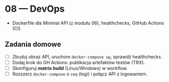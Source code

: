 # 08 — DevOps
- Dockerfile dla Minimal API (z modułu 06), healthchecks, GitHub Actions (CI).


## Zadania domowe
- [ ] Zbuduj obraz API, uruchom `docker-compose up`, sprawdź healthchecks.
- [ ] Dodaj krok do GH Actions: publikacja artefaktów testów (TRX).
- [ ] Skonfiguruj **matrix build** (Linux/Windows) w workflow.
- [ ] Rozszerz `docker-compose` o `seq` (logi) i połącz API z logowaniem.

